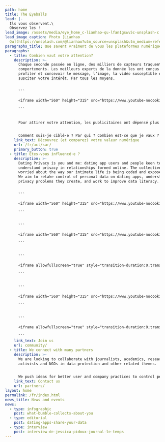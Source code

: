 ```yaml
---
path: home
title: The Eyeballs
lead: |-
  Ils vous observent.\
  Observez les !
lead_image: /assets/media/eye_home_c-lianhao-qu-lfan1gswv5c-unsplash-c.jpeg
lead_image_caption: Photo [Lianhao
  Qu](https://unsplash.com/@lianhao?utm_source=unsplash&utm_medium=referral&utm_content=creditCopyText)
paragraphs_title: Que savent vraiment de vous les plateformes numériques?
paragraphs:
  - title: Combien vaut votre attention?
    description: >-
      Chaque seconde passée en ligne, des milliers de capteurs traquent votre
      comportements. Les meilleurs experts de la donnée les ont conçus pour vous
      profiler et concevoir le message, l’image, la vidéo susceptible de
      susciter votre intérêt. Par tous les moyens.


      ```

      <iframe width="560" height="315" src="https://www.youtube-nocookie.com/embed/G1_ryVCLWoc" title="YouTube video player" frameborder="0" allow="accelerometer; autoplay; clipboard-write; encrypted-media; gyroscope; picture-in-picture" allowfullscreen></iframe>

      ```


      Pour attirer votre attention, les publicitaires ont dépensé plus de 375 milliards de dollars sur les supports numériques, rien qu'en 2020. 


      Comment suis-je ciblé·e ? Par qui ? Combien est-ce que je vaux ? Plus, ou moins que mon voisin ? Pourquoi ? Rejoignez the Eyeballs et découvrez à quelle sauce numérique vous êtes mangé·e.
    link_text: Découvrez (et comparez) votre valeur numérique
    url: /fr/act/sar/
    primary_button: true
  - title: Êtes-vous influencé·e ?
    description: >-
      Dating Privacy is you and me: dating app users and people keen to
      understand privacy in relationships formed online. The collective is
      worried about the way our intimate life is being coded and exposed online.
      We aim to retake control of personal data on dating apps, understand the
      privacy problems they create, and work to improve data literacy.


      ```

      <iframe width="560" height="315" src="https://www.youtube-nocookie.com/embed/G1_ryVCLWoc" title="YouTube video player" frameborder="0" allow="accelerometer; autoplay; clipboard-write; encrypted-media; gyroscope; picture-in-picture" allowfullscreen></iframe>

      ```


      ```

      <iframe width="560" height="315" src="https://www.youtube-nocookie.com/embed/G1_ryVCLWoc" title="YouTube video player" frameborder="0" allow="accelerometer; autoplay; clipboard-write; encrypted-media; gyroscope; picture-in-picture" allowfullscreen></iframe>

      ```


      ```

      <iframe allowfullscreen="true" style="transition-duration:0;transition-property:no;margin:0 auto;position:relative;display:block;background-color:#000000;" frameborder="0" scrolling="no" width="100%" height="100%" src="https://www.arte.tv/player/v6/index.php?json_url=https%3A%2F%2Fapi.arte.tv%2Fapi%2Fplayer%2Fv2%2Fconfig%2Ffr%2F085801-009-A&lang=fr&autoplay=true&mute=0&previewData=%7B%22title%22%3A%22Dopamine%22%2C%22subtitle%22%3A%22Bande-annonce%22%2C%22image%22%3A%22https%3A%2F%2Fapi-cdn.arte.tv%2Fapi%2Fmami%2Fv1%2Fprogram%2Ffr%2F085801-009-A%2F940x530%3Fts%3D1568726705%22%7D"></iframe>

      ```


      ```

      <iframe width="560" height="315" src="https://www.youtube-nocookie.com/embed/rPcrvRuEv9k" title="YouTube video player" frameborder="0" allow="accelerometer; autoplay; clipboard-write; encrypted-media; gyroscope; picture-in-picture" allowfullscreen></iframe>

      ```


      ```

      <iframe allowfullscreen="true" style="transition-duration:0;transition-property:no;margin:0 auto;position:relative;display:block;background-color:#000000;" frameborder="0" scrolling="no" width="100%" height="100%" src="https://www.arte.tv/player/v6/index.php?json_url=https%3A%2F%2Fapi.arte.tv%2Fapi%2Fplayer%2Fv2%2Fconfig%2Ffr%2F103282-000-A&lang=fr&autoplay=true&mute=0&previewData=%7B%22title%22%3A%22Influenceurs%2C%20les%20nouveaux%20hommes-sandwich%22%2C%22subtitle%22%3Anull%2C%22image%22%3A%22https%3A%2F%2Fapi-cdn.arte.tv%2Fapi%2Fmami%2Fv1%2Fprogram%2Ffr%2F103282-000-A%2F940x530%3Fts%3D1618417307%22%7D"></iframe>

      ```
    link_text: Join us
    url: community/
  - title: We connect with many partners
    description: >-
      We are looking to collaborate with journalists, academics, researchers,
      activists and NGOs in data protection and other related themes.


      We push ideas for better user and company practices to control personal data and date safely online. We are particularly interested in raising awareness, as well as building methodological protocols and privacy tools for data protection and literacy.
    link_text: Contact us
    url: partners/
layout: home
permalink: /fr/index.html
news_title: News and events
news:
  - type: infographic
    post: what-bumble-collects-about-you
  - type: editorial
    post: dating-apps-share-your-data
  - type: interview
    post: interview-de-jessica-pidoux-journal-le-temps
---
```

